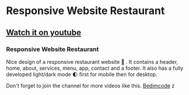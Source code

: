 # Responsive Website Restaurant
## [Watch it on youtube](https://youtu.be/5RIFrZEjURA)
### Responsive Website Restaurant
Nice design of a responsive restaurant website 🥗 . It contains a header, home, about, services, menu, app, contact and a footer. It also has a fully developed light/dark mode 🌓 first for mobile then for desktop.

Don't forget to join the channel for more videos like this.
[Bedimcode](https://www.youtube.com/c/Bedimcode)
z